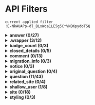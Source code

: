 # API Filters

```
current applied filter
!E-NkAUAPp-dl_BLxWqa1LE5g5C*VNBKpydoTSQ
```
<details> 
 <summary><strong>  answer (0/27)</strong></summary>

   - accepted
   - answer_id
   - awarded_bounty_amount
   - awarded_bounty_users
   - body
   - body_markdown
   - can_flag
   - comment_count
   - comments
   - community_owned_date
   - creation_date
   - down_vote_count
   - downvoted
   - is_accepted
   - last_activity_date
   - last_edit_date
   - last_editor (shallow_user)
   - link
   - locked_date
   - owner (shallow_user)
   - question_id
   - score
   - share_link
   - tags
   - title
   - up_vote_count
   - upvoted

</details>
<details> 
 <summary><strong> .wrapper (3/12)</strong></summary>

   - backoff
   - error_id
   - error_message
   - error_name
   - has_more
   - **items ✓**
   - **page ✓**
   - page_size
   - quota_max
   - quota_remaining
   - **total✓**
   - type
</details>

<details> 
 <summary><strong> badge_count (0/3)</strong></summary>

  - bronze 
  - gold 
  - silver 
</details>

<details> 
 <summary><strong>closed_details (0/5)</strong></summary>

  - by_users
  - description
  - on_hold
  - original_questions
  - reason
</details>

<details> 
 <summary><strong>comment (0/13)</strong></summary>

  - body
  - body_markdown
  - can_flag
  - comment_id
  - creation_date
  - edited
  - link
  - **owner (shallow_us)
  - post_id
  - post_type
  - reply_to_user (shallow_user)
  - score
  - upvoted
</details>

<details> 
 <summary><strong>migration_info (0/3)</strong></summary>

  - on_date
  - other_site (site)
  - question_id
</details>

<details> 
 <summary><strong>notice (0/3)</strong></summary>

  - body
  - creation_date
  - owner_user_id
</details>

<details> 
 <summary><strong>original_question (0/4)</strong></summary>

  - accepted_answer_id
  - answer_count
  - question_id
  - title
</details>

<details> 
 <summary><strong>question (11/43)</strong></summary>

 - **accepted_answer_id ✓**
 - **answer_count ✓**
 - answers
 - body
 - **body_markdown✓**
 - bounty_amount
 - bounty_closes_date
 - bounty_user (shallow_user)
 - can_close
 - can_flag
 - close_vote_count
 - closed_date
 - closed_details (closed_details)
 - closed_reason
 - comment_count
 - comments
 - community_owned_date
 - creation_date
 - delete_vote_count 
 - down_vote_count
 - downvoted
 - favorite_count
 - favorited
 - **is_answered ✓**
 - last_activity_date 
 - last_edit_date 
 - last_editor (shallow_user)
 - **link ✓**
 - locked_date
 - migrated_from (migration_info)
 - migrated_to (migration_info)
 - notice (notice)
 - owner (shallow_user)
 - protected_date
 - **question_id ✓**
 - reopen_vote_count
 - **score ✓**
 - share_link
 - **tags ✓**
 - **title ✓**
 - **up_vote_count ✓**
 - upvoted
 - view_count
</details>

<details> 
 <summary><strong>related_site (0/4)</strong></summary>

 - api_site_parameter
 - name
 - relation
 - site_url
</details>

<details> 
 <summary><strong>shallow_user (1/8)</strong></summary>

 - accept_rate
 - badge_counts (badge_count)
 - **display_name ✓**
 - link
 - profile_image
 - reputation
 - user_id
 - user_type
</details>

<details> 
 <summary><strong>site (0/18)</strong></summary>

  - aliases
  - api_site_parameter
  - audience
  - closed_beta_date
  - favicon_url
  - high_resolution_icon_url
  - icon_url
  - launch_date
  - logo_url
  - markdown_extensions
  - name
  - open_beta_date
  - related_sites
  - site_state
  - site_type
  - site_url
  - styling (styling)
  - twitter_account
</details>

<details> 
 <summary><strong>styling (0/3)</strong></summary>

  - link_color
  - tag_background_color
  - tag_foreground_color
</details>